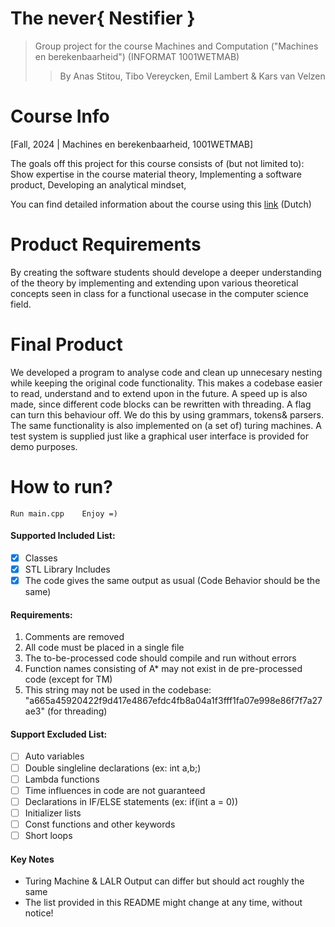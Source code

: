 # The never{ Nestifier }
> Group project for the course Machines and Computation ("Machines en berekenbaarheid") (INFORMAT 1001WETMAB)
> > By Anas Stitou, Tibo Vereycken, Emil Lambert & Kars van Velzen

# Course Info

[Fall, 2024 | Machines en berekenbaarheid, 1001WETMAB] 

The goals off this project for this course consists of (but not limited to): Show expertise in the course material theory, Implementing a software product, Developing an analytical mindset, 

You can find detailed information about the course using this [link](https://www.uantwerpen.be/nl/studeren/aanbod/alle-opleidingen/informatica-studeren/bachelor/studieprogramma/) (Dutch)

# Product Requirements

By creating the software students should develope a deeper understanding of the theory by implementing and extending upon various theoretical concepts seen in class for a functional usecase in the computer science field.

# Final Product

We developed a program to analyse code and clean up unnecesary nesting while keeping the original code functionality. This makes a codebase easier to read, understand and to extend upon in the future. A speed up is also made, since different code blocks can be rewritten with threading. A flag can turn this behaviour off. We do this by using grammars, tokens& parsers. The same functionality is also implemented on (a set of) turing machines. A test system is supplied just like a graphical user interface is provided for demo purposes.

# How to run?
    Run main.cpp    Enjoy =)

#### Supported Included List:
- [X] Classes
- [X] STL Library Includes
- [X] The code gives the same output as usual (Code Behavior should be the same)

#### Requirements:
1. Comments are removed 
2. All code must be placed in a single file 
3. The to-be-processed code should compile and run without errors 
4. Function names consisting of A* may not exist in de pre-processed code (except for TM)
5. This string may not be used in the codebase: "a665a45920422f9d417e4867efdc4fb8a04a1f3fff1fa07e998e86f7f7a27ae3" (for threading)

#### Support Excluded List:
- [ ] Auto variables 
- [ ] Double singleline declarations (ex: int a,b;)
- [ ] Lambda functions
- [ ] Time influences in code are not guaranteed
- [ ] Declarations in IF/ELSE statements (ex: if(int a = 0))
- [ ] Initializer lists
- [ ] Const functions and other keywords
- [ ] Short loops

#### Key Notes
- Turing Machine & LALR Output can differ but should act roughly the same
- The list provided in this README might change at any time, without notice!
